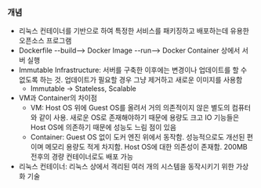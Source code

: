 ### 개념
- 리눅스 컨테이너를 기반으로 하여 특정한 서비스를 패키징하고 배포하는데 유용한 오픈소스 프로그램
- Dockerfile --build--> Docker Image --run--> Docker Container 상에서 서버 실행
- Immutable Infrastructure: 서버를 구축한 이후에는 변경이나 업데이트를 할 수 없도록 하는 것. 업데이트가 필요할 경우 그냥 제거하고 새로운 이미지를 사용함
  - Immutable -> Stateless, Scalable
- VM과 Container의 차이점
  - VM: Host OS 위에 Guest OS를 올려서 거의 의존적이지 않은 별도의 컴퓨터와 같이 사용. 새로운 OS로 존재해야하기 때문에 용량도 크고 IO 기능들은 Host OS에 의존하기 때문에 성능도 느림 점이 있음
  - Container: Guest OS 없이 도커 엔진 위에서 동작함. 성능적으로도 개선된 편이며 메모리 용량도 적게 차지함. Host OS에 대한 의존성이 존재함. 200MB 전후의 경량 컨테이너로도 배포 가능
- 리눅스 컨테이너: 리눅스 상에서 격리된 여러 개의 시스템을 동작시키기 위한 가상화 기술
